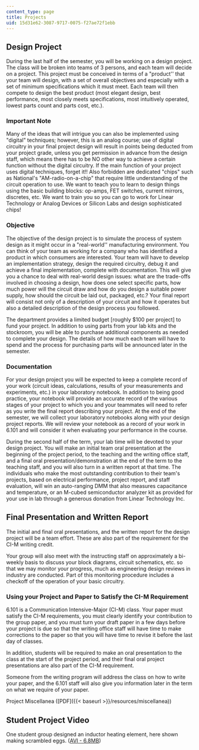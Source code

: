 ```yaml
---
content_type: page
title: Projects
uid: 15d31e62-3087-9717-0075-f27ae72f1ebb
---
```


Design Project
--------------

During the last half of the semester, you will be working on a design project. The class will be broken into teams of 3 persons, and each team will decide on a project. This project must be conceived in terms of a "product'' that your team will design, with a set of overall objectives and especially with a set of minimum specifications which it must meet. Each team will then compete to design the best product (most elegant design, best performance, most closely meets specifications, most intuitively operated, lowest parts count and parts cost, etc.).

### Important Note

Many of the ideas that will intrigue you can also be implemented using "digital" techniques; however, this is an analog course; use of digital circuitry in your final project design will result in points being deducted from your project grade, unless you get permission in advance from the design staff, which means there has to be NO other way to achieve a certain function without the digital circuitry. If the main function of your project uses digital techniques, forget it!! Also forbidden are dedicated "chips" such as National's "AM-radio-on-a-chip" that require little understanding of the circuit operation to use. We want to teach you to learn to design things using the basic building blocks: op-amps, FET switches, current mirrors, discretes, etc. We want to train you so you can go to work for Linear Technology or Analog Devices or Silicon Labs and design sophisticated chips!

### Objective

The objective of the design project is to simulate the process of system design as it might occur in a "real-world'' manufacturing environment. You can think of your team as working for a company who has identified a product in which consumers are interested. Your team will have to develop an implementation strategy, design the required circuitry, debug it and achieve a final implementation, complete with documentation. This will give you a chance to deal with real-world design issues: what are the trade-offs involved in choosing a design, how does one select specific parts, how much power will the circuit draw and how do you design a suitable power supply, how should the circuit be laid out, packaged, etc.? Your final report will consist not only of a description of your circuit and how it operates but also a detailed description of the design process you followed.

The department provides a limited budget \[roughly $100 per project\] to fund your project. In addition to using parts from your lab kits and the stockroom, you will be able to purchase additional components as needed to complete your design. The details of how much each team will have to spend and the process for purchasing parts will be announced later in the semester.

### Documentation

For your design project you will be expected to keep a complete record of your work (circuit ideas, calculations, results of your measurements and experiments, etc.) in your laboratory notebook. In addition to being good practice, your notebook will provide an accurate record of the various stages of your project to which you and your teammates will need to refer as you write the final report describing your project. At the end of the semester, we will collect your laboratory notebooks along with your design project reports. We will review your notebook as a record of your work in 6.101 and will consider it when evaluating your performance in the course.

During the second half of the term, your lab time will be devoted to your design project. You will make an initial team oral presentation at the beginning of the project period, to the teaching and the writing office staff, and a final oral presentation/demonstration at the end of the term to the teaching staff, and you will also turn in a written report at that time. The individuals who make the most outstanding contribution to their team's projects, based on electrical performance, project report, and staff evaluation, will win an auto-ranging DMM that also measures capacitance and temperature, or an M-cubed semiconductor analyzer kit as provided for your use in lab through a generous donation from Linear Technology Inc.

Final Presentation and Written Report
-------------------------------------

The initial and final oral presentations, and the written report for the design project will be a team effort. These are also part of the requirement for the CI-M writing credit.

Your group will also meet with the instructing staff on approximately a bi-weekly basis to discuss your block diagrams, circuit schematics, etc. so that we may monitor your progress, much as engineering design reviews in industry are conducted. Part of this monitoring procedure includes a checkoff of the operation of your basic circuitry.

### Using your Project and Paper to Satisfy the CI-M Requirement

6.101 is a Communication Intensive-Major (CI-M) class. Your paper must satisfy the CI-M requirements, you must clearly identify your contribution to the group paper, and you must turn your draft paper in a few days before your project is due so that the writing office staff will have time to make corrections to the paper so that you will have time to revise it before the last day of classes.

In addition, students will be required to make an oral presentation to the class at the start of the project period, and their final oral project presentations are also part of the CI-M requirement.

Someone from the writing program will address the class on how to write your paper, and the 6.101 staff will also give you information later in the term on what we require of your paper.

Project Miscellanea ([PDF]({{< baseurl >}}/resources/miscellanea))

Student Project Video
---------------------

One student group designed an inductor heating element, here shown making scrambled eggs. ([AVI - 6.8MB](/ans7870/6/6.101/s07/projects/scrambling_eggs.avi))